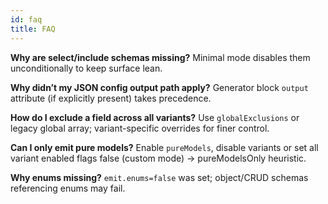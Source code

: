```yaml
---
id: faq
title: FAQ
---
```


**Why are select/include schemas missing?**  Minimal mode disables them unconditionally to keep surface lean.

**Why didn’t my JSON config output path apply?**  Generator block `output` attribute (if explicitly present) takes precedence.

**How do I exclude a field across all variants?**  Use `globalExclusions` or legacy global array; variant-specific overrides for finer control.

**Can I only emit pure models?**  Enable `pureModels`, disable variants or set all variant enabled flags false (custom mode) → pureModelsOnly heuristic.

**Why enums missing?**  `emit.enums=false` was set; object/CRUD schemas referencing enums may fail.

